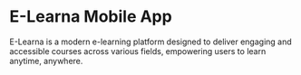 # E-Learna Mobile App

E-Learna is a modern e-learning platform designed to deliver engaging and accessible courses across various fields, empowering users to learn anytime, anywhere.